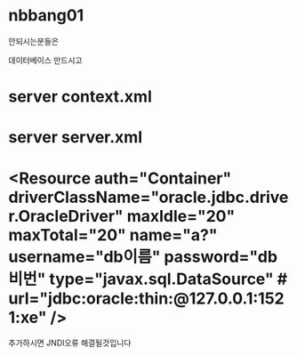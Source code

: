 # nbbang01
안되시는분들은

데이터베이스 만드시고
# server context.xml
# <ResourceLink global="a?" name="a?" type="javax.sql.DataSource"/>
# server server.xml
# <Resource auth="Container" driverClassName="oracle.jdbc.driver.OracleDriver" maxIdle="20" maxTotal="20" name="a?" username="db이름" password="db비번" type="javax.sql.DataSource" # url="jdbc:oracle:thin:@127.0.0.1:1521:xe" />
추가하시면
JNDI오류 해결될것입니다
